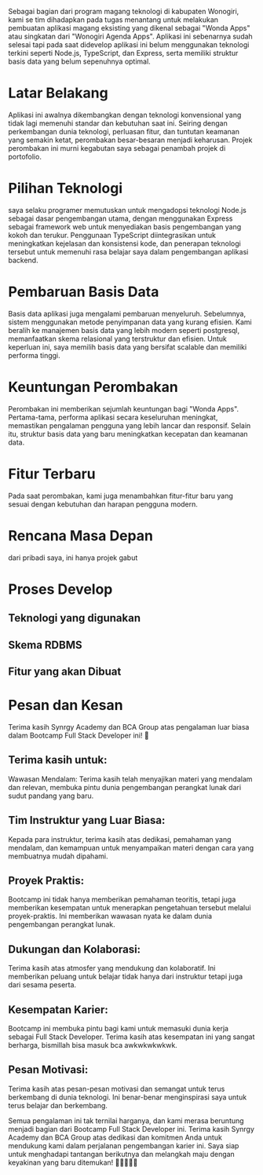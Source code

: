 Sebagai bagian dari program magang teknologi di kabupaten Wonogiri, kami se tim dihadapkan pada tugas menantang untuk melakukan pembuatan aplikasi magang eksisting yang dikenal sebagai "Wonda Apps" atau singkatan dari "Wonogiri Agenda Apps". Aplikasi ini sebenarnya sudah selesai tapi pada saat didevelop aplikasi ini belum menggunakan teknologi terkini seperti Node.js, TypeScript, dan Express, serta memiliki struktur basis data yang belum sepenuhnya optimal.

# Latar Belakang
Aplikasi ini awalnya dikembangkan dengan teknologi konvensional yang tidak lagi memenuhi standar dan kebutuhan saat ini. Seiring dengan perkembangan dunia teknologi, perluasan fitur, dan tuntutan keamanan yang semakin ketat, perombakan besar-besaran menjadi keharusan. Projek perombakan ini murni kegabutan saya sebagai penambah projek di portofolio.

# Pilihan Teknologi
saya selaku programer memutuskan untuk mengadopsi teknologi Node.js sebagai dasar pengembangan utama, dengan menggunakan Express sebagai framework web untuk menyediakan basis pengembangan yang kokoh dan terukur. Penggunaan TypeScript diintegrasikan untuk meningkatkan kejelasan dan konsistensi kode, dan penerapan teknologi tersebut untuk memenuhi rasa belajar saya dalam pengembangan aplikasi backend.

# Pembaruan Basis Data
Basis data aplikasi juga mengalami pembaruan menyeluruh. Sebelumnya, sistem menggunakan metode penyimpanan data yang kurang efisien. Kami beralih ke manajemen basis data yang lebih modern seperti postgresql, memanfaatkan skema relasional yang terstruktur dan efisien. Untuk keperluan ini, saya memilih basis data yang bersifat scalable dan memiliki performa tinggi.

# Keuntungan Perombakan
Perombakan ini memberikan sejumlah keuntungan bagi "Wonda Apps". Pertama-tama, performa aplikasi secara keseluruhan meningkat, memastikan pengalaman pengguna yang lebih lancar dan responsif. Selain itu, struktur basis data yang baru meningkatkan kecepatan dan keamanan data.

# Fitur Terbaru
Pada saat perombakan, kami juga menambahkan fitur-fitur baru yang sesuai dengan kebutuhan dan harapan pengguna modern.

# Rencana Masa Depan
dari pribadi saya, ini hanya projek gabut

# Proses Develop

## Teknologi yang digunakan

## Skema RDBMS

## Fitur yang akan Dibuat











# Pesan dan Kesan
Terima kasih Synrgy Academy dan BCA Group atas pengalaman luar biasa dalam Bootcamp Full Stack Developer ini! 🚀

## Terima kasih untuk:

Wawasan Mendalam: Terima kasih telah menyajikan materi yang mendalam dan relevan, membuka pintu dunia pengembangan perangkat lunak dari sudut pandang yang baru.

## Tim Instruktur yang Luar Biasa: 

Kepada para instruktur, terima kasih atas dedikasi, pemahaman yang mendalam, dan kemampuan untuk menyampaikan materi dengan cara yang membuatnya mudah dipahami.

## Proyek Praktis: 

Bootcamp ini tidak hanya memberikan pemahaman teoritis, tetapi juga memberikan kesempatan untuk menerapkan pengetahuan tersebut melalui proyek-praktis. Ini memberikan wawasan nyata ke dalam dunia pengembangan perangkat lunak.

## Dukungan dan Kolaborasi: 

Terima kasih atas atmosfer yang mendukung dan kolaboratif. Ini memberikan peluang untuk belajar tidak hanya dari instruktur tetapi juga dari sesama peserta.

## Kesempatan Karier: 

Bootcamp ini membuka pintu bagi kami untuk memasuki dunia kerja sebagai Full Stack Developer. Terima kasih atas kesempatan ini yang sangat berharga, bismillah bisa masuk bca awkwkwkwkwk.

## Pesan Motivasi: 

Terima kasih atas pesan-pesan motivasi dan semangat untuk terus berkembang di dunia teknologi. Ini benar-benar menginspirasi saya untuk terus belajar dan berkembang.

Semua pengalaman ini tak ternilai harganya, dan kami merasa beruntung menjadi bagian dari Bootcamp Full Stack Developer ini. Terima kasih Synrgy Academy dan BCA Group atas dedikasi dan komitmen Anda untuk mendukung kami dalam perjalanan pengembangan karier ini. Saya siap untuk menghadapi tantangan berikutnya dan melangkah maju dengan keyakinan yang baru ditemukan! 🌟👩‍💻👨‍💻